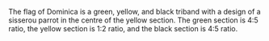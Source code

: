 The flag of Dominica is a green, yellow, and black triband with a design of a sisserou parrot in the centre of the yellow section. The green section is 4:5 ratio, the yellow section is 1:2 ratio, and the black section is 4:5 ratio.